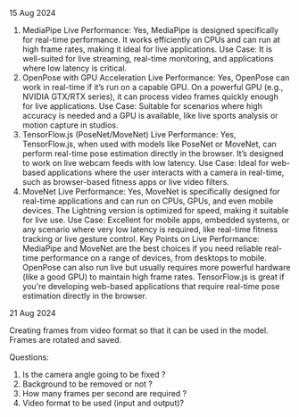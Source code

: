 15 Aug 2024

1. MediaPipe
Live Performance: Yes, MediaPipe is designed specifically for real-time performance. It works efficiently on CPUs and can run at high frame rates, making it ideal for live applications.
Use Case: It is well-suited for live streaming, real-time monitoring, and applications where low latency is critical.
2. OpenPose with GPU Acceleration
Live Performance: Yes, OpenPose can work in real-time if it’s run on a capable GPU. On a powerful GPU (e.g., NVIDIA GTX/RTX series), it can process video frames quickly enough for live applications.
Use Case: Suitable for scenarios where high accuracy is needed and a GPU is available, like live sports analysis or motion capture in studios.
3. TensorFlow.js (PoseNet/MoveNet)
Live Performance: Yes, TensorFlow.js, when used with models like PoseNet or MoveNet, can perform real-time pose estimation directly in the browser. It’s designed to work on live webcam feeds with low latency.
Use Case: Ideal for web-based applications where the user interacts with a camera in real-time, such as browser-based fitness apps or live video filters.
4. MoveNet
Live Performance: Yes, MoveNet is specifically designed for real-time applications and can run on CPUs, GPUs, and even mobile devices. The Lightning version is optimized for speed, making it suitable for live use.
Use Case: Excellent for mobile apps, embedded systems, or any scenario where very low latency is required, like real-time fitness tracking or live gesture control.
Key Points on Live Performance:
MediaPipe and MoveNet are the best choices if you need reliable real-time performance on a range of devices, from desktops to mobile.
OpenPose can also run live but usually requires more powerful hardware (like a good GPU) to maintain high frame rates.
TensorFlow.js is great if you're developing web-based applications that require real-time pose estimation directly in the browser.


21 Aug 2024

Creating frames from video format so that it can be used in the model.
Frames are rotated and saved.

Questions:
1. Is the camera angle going to be fixed ?
2. Background to be removed or not ?
3. How many frames per second are required ?
4. Video format to be used (input and output)?